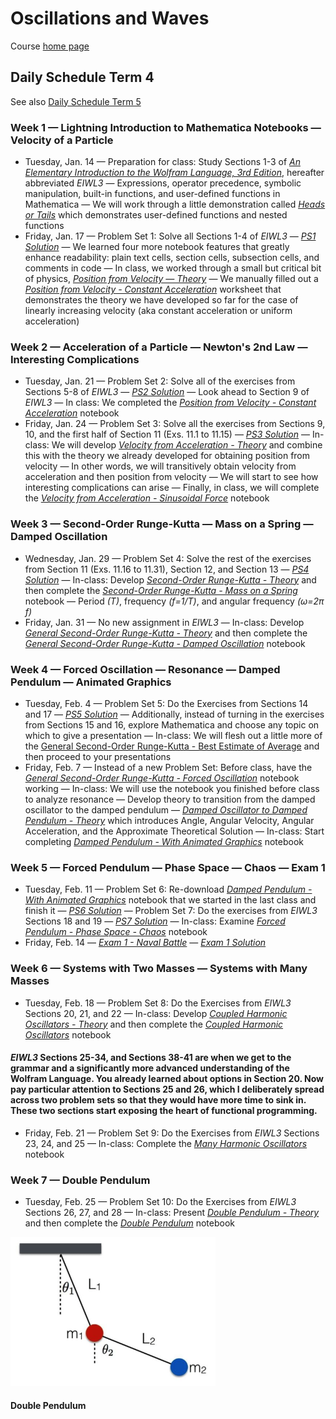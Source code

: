 # Oscillations and Waves

Course [home page](./)

## Daily Schedule Term 4

See also [Daily Schedule Term 5](./daily_schedule_term_5.html)

### Week 1 &mdash; Lightning Introduction to Mathematica Notebooks &mdash; Velocity of a Particle

* Tuesday, Jan. 14 &mdash; Preparation for class: Study Sections 1-3 of [*An Elementary Introduction to the Wolfram Language, 3rd Edition*](https://www.wolfram.com/language/elementary-introduction/3rd-ed/index.html.en), hereafter abbreviated *EIWL3* &mdash; Expressions, operator precedence, symbolic manipulation, built-in functions, and user-defined functions in Mathematica &mdash; We will work through a little demonstration called *[Heads or Tails](./demonstrations/HeadsOrTails.nb.pdf)* which demonstrates user-defined functions and nested functions
* Friday, Jan. 17 &mdash; Problem Set 1: Solve all Sections 1-4 of *EIWL3* &mdash; *[PS1 Solution](./solutions/brian54321/Brian-PS01.nb.pdf)* &mdash; We learned four more notebook features that greatly enhance readability: plain text cells, section cells, subsection cells, and comments in code &mdash; In class, we worked through a small but critical bit of physics, *[Position from Velocity &mdash; Theory](./theory/PositionFromVelocity-Theory.nb.pdf)* &mdash; We manually filled out a *[Position from Velocity - Constant Acceleration](./worksheets/00-PositionFromVelocity-ConstantAccelerationWorksheet.pdf)* worksheet that demonstrates the theory we have developed so far for the case of linearly increasing velocity (aka constant acceleration or uniform acceleration)

### Week 2 &mdash; Acceleration of a Particle &mdash; Newton's 2nd Law &mdash; Interesting Complications

* Tuesday, Jan. 21 &mdash; Problem Set 2: Solve all of the exercises from Sections 5-8 of *EIWL3* &mdash; *[PS2 Solution](./solutions/brian54321/Brian-PS02.nb.pdf )* &mdash; Look ahead to Section 9 of *EIWL3* &mdash; In class: We completed the *[Position from Velocity - Constant Acceleration](./worksheets/01-PositionFromVelocity-ConstantAcceleration.nb.pdf)* notebook
* Friday, Jan. 24 &mdash; Problem Set 3: Solve all the exercises from Sections 9, 10, and the first half of Section 11 (Exs. 11.1 to 11.15) &mdash; *[PS3 Solution](./solutions/brian54321/Brian-PS03.nb.pdf)* &mdash; In-class: We will develop *[Velocity from Acceleration - Theory](./theory/VelocityFromAcceleration-Theory.nb.pdf)* and combine this with the theory we already developed for obtaining position from velocity &mdash; In other words, we will transitively obtain velocity from acceleration and then position from velocity &mdash; We will start to see how interesting complications can arise &mdash; Finally, in class, we will complete the *[Velocity from Acceleration - Sinusoidal Force](./worksheets/02-VelocityFromAcceleration-SinusoidalForce.nb.pdf)* notebook

### Week 3 &mdash; Second-Order Runge-Kutta &mdash; Mass on a Spring &mdash; Damped Oscillation

* Wednesday, Jan. 29 &mdash; Problem Set 4: Solve the rest of the exercises from Section 11 (Exs. 11.16 to 11.31), Section 12, and Section 13 &mdash; *[PS4 Solution](./solutions/brian54321/Brian-PS04.nb.pdf)* &mdash; In-class: Develop *[Second-Order Runge-Kutta - Theory](./theory/RungeKutta2-Theory.nb.pdf)* and then complete the *[Second-Order Runge-Kutta - Mass on a Spring](./worksheets/03-RungeKutta2-MassOnASpring.nb.pdf)* notebook &mdash; Period *(T)*, frequency *(f=1/T)*, and angular frequency *(&omega;=2&pi; f)*
* Friday, Jan. 31 &mdash; No new assignment in *EIWL3* &mdash; In-class: Develop *[General Second-Order Runge-Kutta - Theory](./theory/GeneralRungeKutta2-Theory.nb.pdf)* and then complete the *[General Second-Order Runge-Kutta - Damped Oscillation](./worksheets/04-GeneralRungeKutta2-DampedOscillation.nb.pdf)* notebook

### Week 4 &mdash; Forced Oscillation &mdash; Resonance &mdash; Damped Pendulum &mdash; Animated Graphics

* Tuesday, Feb. 4 &mdash; Problem Set 5: Do the Exercises from Sections 14 and 17 &mdash; *[PS5 Solution](./solutions/brian54321/Brian-PS05.nb.pdf)* &mdash; Additionally, instead of turning in the exercises from Sections 15 and 16, explore Mathematica and choose any topic on which to give a presentation &mdash; In-class: We will flesh out a little more of the [General Second-Order Runge-Kutta - Best Estimate of Average](./theory/GeneralRungeKutta2-BestEstimateOfAverage.nb.pdf) and then proceed to your presentations
* Friday, Feb. 7 &mdash; Instead of a new Problem Set: Before class, have the *[General Second-Order Runge-Kutta - Forced Oscillation](./worksheets/05-GeneralRungeKutta2-ForcedOscillation.nb.pdf)* notebook working &mdash; In-class: We will use the notebook you finished before class to analyze resonance &mdash; Develop theory to transition from the damped oscillator to the damped pendulum &mdash; *[Damped Oscillator to Damped Pendulum - Theory](./theory/DampedOscillatorToDampedPendulum-Theory.nb.pdf)* which introduces Angle, Angular Velocity, Angular Acceleration, and the Approximate Theoretical Solution &mdash; In-class: Start completing *[Damped Pendulum - With Animated Graphics](./worksheets/06-DampedPendulum-WithAnimatedGraphics.nb.pdf)* notebook

### Week 5 &mdash; Forced Pendulum &mdash; Phase Space &mdash; Chaos &mdash; Exam 1

* Tuesday, Feb. 11 &mdash; Problem Set 6: Re-download *[Damped Pendulum - With Animated Graphics](./worksheets/06-DampedPendulum-WithAnimatedGraphics.nb.pdf)* notebook that we started in the last class and finish it &mdash; *[PS6 Solution](./solutions/brian54321/Brian-PS06.nb.pdf)* &mdash; Problem Set 7: Do the exercises from *EIWL3* Sections 18 and 19 &mdash; *[PS7 Solution](./solutions/brian54321/Brian-PS07.nb.pdf)* &mdash; In-class: Examine *[Forced Pendulum - Phase Space - Chaos](./worksheets/07-ForcedPendulum-PhaseSpace-Chaos.nb.pdf)* notebook
* Friday, Feb. 14 &mdash; *[Exam 1 - Naval Battle](./exams/Exam1.nb.pdf)* &mdash; *[Exam 1 Solution](./solutions/brian54321/Brian-Exam1.nb.pdf)*

### Week 6 &mdash; Systems with Two Masses &mdash; Systems with Many Masses

* Tuesday, Feb. 18 &mdash; Problem Set 8: Do the Exercises from *EIWL3* Sections 20, 21, and 22 &mdash; In-class: Develop *[Coupled Harmonic Oscillators - Theory](./theory/CoupledHarmonicOscillators-Theory.nb.pdf)* and then complete the *[Coupled Harmonic Oscillators](./worksheets/08-CoupledHarmonicOscillators.nb.pdf)* notebook

#### *EIWL3* Sections 25-34, and Sections 38-41 are when we get to the grammar and a significantly more advanced understanding of the Wolfram Language. You already learned about options in Section 20. Now pay particular attention to Sections 25 and 26, which I deliberately spread across two problem sets so that they would have more time to sink in. These two sections start exposing the heart of functional programming.

* Friday, Feb. 21 &mdash; Problem Set 9: Do the Exercises from *EIWL3* Sections 23, 24, and 25 &mdash; In-class: Complete the *[Many Harmonic Oscillators](./worksheets/09-ManyHarmonicOscillators.nb.pdf)* notebook

### Week 7 &mdash; Double Pendulum

* Tuesday, Feb. 25 &mdash; Problem Set 10: Do the Exercises from *EIWL3* Sections 26, 27, and 28 &mdash; In-class: Present *[Double Pendulum - Theory](./theory/DoublePendulum-Theory.nb.pdf)* and then complete the *[Double Pendulum](./worksheets/10-DoublePendulum.nb.pdf)* notebook

<img src="./illustrations/DoublePendulum.png" width="65%">

#### Double Pendulum